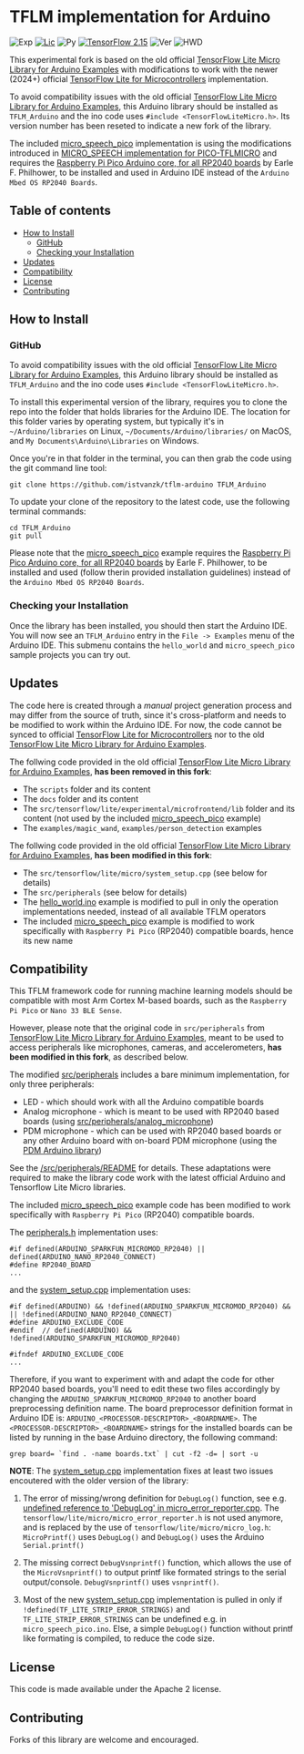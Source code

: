 # TFLM implementation for Arduino

![Exp](https://img.shields.io/badge/Fork&Copy-experimental-orange.svg)
[![Lic](https://img.shields.io/badge/License-Apache2.0-green)](http://www.apache.org/licenses/LICENSE-2.0)
![Py](https://img.shields.io/badge/Python-3.9+-green)
[![TensorFlow 2.15](https://img.shields.io/badge/TensorFlow-2.15-FF6F00?logo=tensorflow)](https://github.com/tensorflow/tensorflow/releases/tag/v2.15.0)
![Ver](https://img.shields.io/badge/Version-0.1-lightgrey)
![HWD](https://img.shields.io/badge/HWD_tests-Ongoing-lightgreen)

This experimental fork is based on the old official [TensorFlow Lite Micro Library for Arduino Examples](https://github.com/tensorflow/tflite-micro-arduino-examples) with modifications to work with the newer (2024+) official 
[TensorFlow Lite for Microcontrollers](https://github.com/tensorflow/tflite-micro/tree/main) implementation.

To avoid compatibility issues with the old official [TensorFlow Lite Micro Library for Arduino Examples](https://github.com/tensorflow/tflite-micro-arduino-examples), this Arduino library should be installed as `TFLM_Arduino` and the ino code uses `#include <TensorFlowLiteMicro.h>`. 
Its version number has been reseted to indicate a new fork of the library.

The included [micro_speech_pico](/examples/micro_speech_pico/) implementation is using the modifications introduced in 
[MICRO_SPEECH implementation for PICO-TFLMICRO](https://github.com/istvanzk/pico-micro_speech/)
and requires the [Raspberry Pi Pico Arduino core, for all RP2040 boards](https://github.com/earlephilhower/arduino-pico) 
by Earle F. Philhower, to be installed and used in Arduino IDE instead of the `Arduino Mbed OS RP2040 Boards`.


## Table of contents
<!--ts-->
* [How to Install](#how-to-install)
  * [GitHub](#github)
  * [Checking your Installation](#checking-your-installation)
* [Updates](#updates)
* [Compatibility](#compatibility)
* [License](#license)
* [Contributing](#contributing)
<!--te-->

## How to Install

### GitHub

To avoid compatibility issues with the old official [TensorFlow Lite Micro Library for Arduino Examples](https://github.com/tensorflow/tflite-micro-arduino-examples), this Arduino library should be installed as `TFLM_Arduino` and the ino code uses `#include <TensorFlowLiteMicro.h>`. 

To install this experimental version of the library, requires you to clone the
repo into the folder that holds libraries for the Arduino IDE. The location for
this folder varies by operating system, but typically it's in
`~/Arduino/libraries` on Linux, `~/Documents/Arduino/libraries/` on MacOS, and
`My Documents\Arduino\Libraries` on Windows.

Once you're in that folder in the terminal, you can then grab the code using the
git command line tool:

```
git clone https://github.com/istvanzk/tflm-arduino TFLM_Arduino
```

To update your clone of the repository to the latest code, use the following terminal commands:
```
cd TFLM_Arduino
git pull
```

Please note that the [micro_speech_pico](/examples/micro_speech_pico/) example requires the [Raspberry Pi Pico Arduino core, for all RP2040 boards](https://github.com/earlephilhower/arduino-pico) by Earle F. Philhower, to be installed and used (follow therin provided installation guidelines) instead of the `Arduino Mbed OS RP2040 Boards`.

### Checking your Installation

Once the library has been installed, you should then start the Arduino IDE.
You will now see an `TFLM_Arduino` entry in the `File -> Examples` menu of the Arduino IDE. 
This submenu contains the `hello_world` and `micro_speech_pico` sample projects you can try out.

## Updates

The code here is created through a _manual_ project generation process
and may differ from the source of truth, since it's cross-platform and needs to be modified to work within the Arduino IDE.
For now, the code cannot be synced to official [TensorFlow Lite for Microcontrollers](https://github.com/tensorflow/tflite-micro/tree/main) nor to the old [TensorFlow Lite Micro Library for Arduino Examples](https://github.com/tensorflow/tflite-micro-arduino-examples).

The follwing code provided in the old official [TensorFlow Lite Micro Library for Arduino Examples](https://github.com/tensorflow/tflite-micro-arduino-examples), **has been removed in this fork**:
 * The `scripts` folder and its content
 * The `docs` folder and its content
 * The `src/tensorflow/lite/experimental/microfrontend/lib` folder and its content (not used by the included [micro_speech_pico](/examples/micro_speech_pico/) example)
 * The `examples/magic_wand`, `examples/person_detection` examples

The follwing code provided in the old official [TensorFlow Lite Micro Library for Arduino Examples](https://github.com/tensorflow/tflite-micro-arduino-examples), **has been modified in this fork**:
 * The `src/tensorflow/lite/micro/system_setup.cpp` (see below for details)
 * The `src/peripherals` (see below for details)
 * The [hello_world.ino](/examples/hello_world/hello_world.ino) example is modified to pull in only the operation implementations needed, instead of all available TFLM operators
 * The included [micro_speech_pico](/examples/micro_speech_pico/) example is modified to work specifically with `Raspberry Pi Pico` (RP2040) compatible boards, hence its new name


## Compatibility

This TFLM framework code for running machine learning models should be compatible with most Arm Cortex M-based boards, such as the `Raspberry Pi Pico` or `Nano 33 BLE Sense`. 

However, please note that the original code in `src/peripherals` from [TensorFlow Lite Micro Library for Arduino Examples](https://github.com/tensorflow/tflite-micro-arduino-examples), meant to be used to access peripherals like microphones, cameras, and accelerometers, **has been modified in this fork**, as described below.

The modified [src/peripherals](/src/peripherals/) includes a bare minimum implementation, for only three peripherals: 
* LED - which should work with all the Arduino compatible boards
* Analog microphone - which is meant to be used with RP2040 based boards (using [src/peripherals/analog_microphone](src/peripherals/analog_microphone.cpp))
* PDM microphone - which can be used with RP2040 based boards or any other Arduino board with on-board PDM microphone (using the [PDM Arduino library](https://docs.arduino.cc/learn/built-in-libraries/pdm/))

See the [/src/peripherals/README](/src/peripherals/README.md) for details.
These adaptations were required to make the library code work with the latest official Arduino and Tensorflow Lite Micro libraries.

The included [micro_speech_pico](/examples/micro_speech_pico/) example code has been modified to work specifically with `Raspberry Pi Pico` (RP2040) compatible boards.

The [peripherals.h](/src/peripherals/peripherals.h) implementation uses:
```
#if defined(ARDUINO_SPARKFUN_MICROMOD_RP2040) || defined(ARDUINO_NANO_RP2040_CONNECT)
#define RP2040_BOARD 
...
```

and the [system_setup.cpp](/src/tensorflow/lite/micro/system_setup.cpp) implementation uses:
```
#if defined(ARDUINO) && !defined(ARDUINO_SPARKFUN_MICROMOD_RP2040) && || !defined(ARDUINO_NANO_RP2040_CONNECT)
#define ARDUINO_EXCLUDE_CODE
#endif  // defined(ARDUINO) && !defined(ARDUINO_SPARKFUN_MICROMOD_RP2040)

#ifndef ARDUINO_EXCLUDE_CODE
...
```

Therefore, if you want to experiment with and adapt the code for other RP2040 based boards, you'll need to edit these two files accordingly by changing the `ARDUINO_SPARKFUN_MICROMOD_RP2040` to another board preprocessing definition name. The board preprocessor definition format in Arduino IDE is: `ARDUINO_<PROCESSOR-DESCRIPTOR>_<BOARDNAME>`. The `<PROCESSOR-DESCRIPTOR>_<BOARDNAME>` strings for the installed boards can be listed by running in the base Arduino directory, the following command:
```
grep board= `find . -name boards.txt` | cut -f2 -d= | sort -u
```

**NOTE**: The [system_setup.cpp](/src/tensorflow/lite/micro/system_setup.cpp) implementation fixes at least two issues encoutered with the older version of the library:
1. The error of missing/wrong definition for `DebugLog()` function, see e.g. [undefined reference to 'DebugLog' in micro_error_reporter.cpp](https://github.com/arduino/ArduinoTensorFlowLiteTutorials/issues/35). The `tensorflow/lite/micro/micro_error_reporter.h` is not used anymore, and is replaced by the use of `tensorflow/lite/micro/micro_log.h`: `MicroPrintf()` uses `DebugLog()` and `DebugLog()` uses the Arduino `Serial.printf()`

2. The missing correct `DebugVsnprintf()` function, which allows the use of the `MicroVsnprintf()` to output printf like formated strings to the serial output/console. `DebugVsnprintf()` uses `vsnprintf()`.

3. Most of the new [system_setup.cpp](/src/tensorflow/lite/micro/system_setup.cpp) implementation is pulled in only if `!defined(TF_LITE_STRIP_ERROR_STRINGS)` and `TF_LITE_STRIP_ERROR_STRINGS` can be undefined e.g. in `micro_speech_pico.ino`. Else, a simple `DebugLog()` function without printf like formating is compiled, to reduce the code size.

## License

This code is made available under the Apache 2 license.

## Contributing

Forks of this library are welcome and encouraged.

